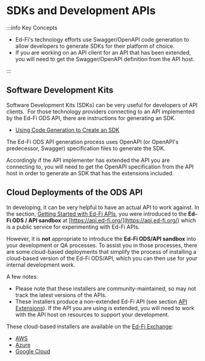 # SDKs and Development APIs

:::info Key Concepts

* Ed-Fi's technology efforts use Swagger/OpenAPI code generation to allow developers to generate SDKs for their platform of choice.
* If you are working on an API client for an API that has been extended, you will need to get the Swagger/OpenAPI definition from the API host.

:::

## Software Development Kits

Software Development Kits (SDKs) can be very useful for developers of API clients.  For those technology providers connecting to an API implemented by the Ed-Fi ODS API, there are instructions for generating an SDK.

* [Using Code Generation to Create an SDK](/reference/ods-api/client-developers-guide/using-code-generation-to-create-an-sdk)

The Ed-Fi ODS API generation process uses OpenAPI (or OpenAPI's predecessor, Swagger) specification files to generate the SDK.

Accordingly if the API implementer has extended the API you are connecting to, you will need to get the OpenAPI specification from the API host in order to generate an SDK that has the extensions included.

## Cloud Deployments of the ODS API

In developing, it can be very helpful to have an actual API to work against. In the section, [Getting Started with Ed-Fi APIs](../implementation/getting-started-with-apis/readme.md), you were introduced to the **Ed-Fi ODS / API sandbox** at [https://api.ed-fi.org/](https://api.ed-fi.org/) which is a public service for experimenting with Ed-Fi APIs.

However, it is **not** appropriate to introduce the **Ed-Fi ODS/API sandbox** into your development or QA processes. To assist you in those processes, there are some cloud-based deployments that simplify the process of installing a cloud-based version of the Ed-Fi ODS/API, which you can then use for your internal development work.

A few notes:

* Please note that these installers are community-maintained, so may not track the latest versions of the APIs.
* These installers produce a non-extended Ed-Fi API (see section [API Extensions](../../provider-playbook/implementation/ed-fi-api-fundamentals/api-extensions.md)). If the API you are using is extended, you will need to work with the API host on resources to support your development.

These cloud-based installers are available on the [Ed-Fi Exchange](https://exchange.ed-fi.org/):

* [AWS](https://edfi.atlassian.net/wiki/pages/viewpage.action?pageId=22492394)
* [Azure](https://edfi.atlassian.net/wiki/pages/viewpage.action?pageId=22487832)
* [Google Cloud](https://edfi.atlassian.net/wiki/display/EXCHANGE/How+To%3A+Run+Ed-Fi+on+Google+Cloud)
